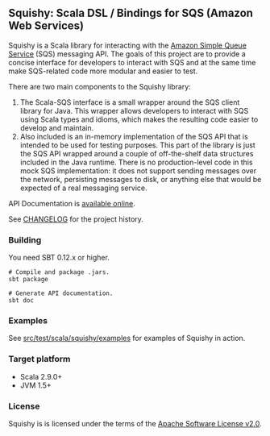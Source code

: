 Squishy: Scala DSL / Bindings for SQS (Amazon Web Services)
-----------------------------------------------------------

Squishy is a Scala library for interacting with the [Amazon Simple Queue Service](http://aws.amazon.com/sqs/) (SQS)
messaging API. The goals of this project are to provide a concise interface for developers to interact with SQS and at
the same time make SQS-related code more modular and easier to test.

There are two main components to the Squishy library:

 1. The Scala-SQS interface is a small wrapper around the SQS client library for Java. This wrapper allows developers to
    interact with SQS using Scala types and idioms, which makes the resulting code easier to develop and maintain.
 2. Also included is an in-memory implementation of the SQS API that is intended to be used for testing purposes. This
    part of the library is just the SQS API wrapped around a couple of off-the-shelf data structures included in the
    Java runtime. There is no production-level code in this mock SQS implementation: it does not support sending
    messages over the network, persisting messages to disk, or anything else that would be expected of a real messaging
    service.
    
API Documentation is [available online](http://lpryor.github.io/squishy/#squishy.package).

See [CHANGELOG](CHANGELOG) for the project history.

### Building ###

You need SBT 0.12.x or higher.

    # Compile and package .jars.
    sbt package

    # Generate API documentation.
    sbt doc

### Examples ###

See [src/test/scala/squishy/examples](src/test/scala/squishy/examples) for examples of Squishy in action.

### Target platform ###

* Scala 2.9.0+
* JVM 1.5+

### License ###

Squishy is is licensed under the terms of the
[Apache Software License v2.0](http://www.apache.org/licenses/LICENSE-2.0.html).

